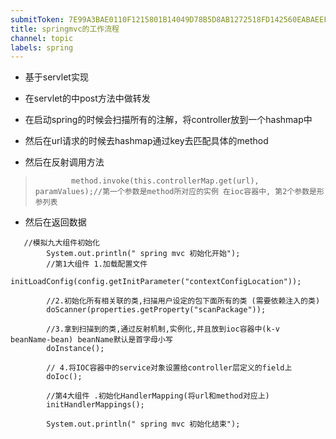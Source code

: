 ```yaml
---
submitToken: 7E99A3BAE0110F1215801B14049D78B5D8AB1272518FD142560EABAEEF478EB7
title: springmvc的工作流程
channel: topic
labels: spring
---
```


- 基于servlet实现

- 在servlet的中post方法中做转发

- 在启动spring的时候会扫描所有的注解，将controller放到一个hashmap中

- 然后在url请求的时候去hashmap通过key去匹配具体的method

- 然后在反射调用方法

>             method.invoke(this.controllerMap.get(url), paramValues);//第一个参数是method所对应的实例 在ioc容器中, 第2个参数是形参列表


- 然后在返回数据


```
   //模拟九大组件初始化
        System.out.println(" spring mvc 初始化开始");
        //第1大组件 1.加载配置文件
        initLoadConfig(config.getInitParameter("contextConfigLocation"));

        //2.初始化所有相关联的类,扫描用户设定的包下面所有的类 (需要依赖注入的类)
        doScanner(properties.getProperty("scanPackage"));

        //3.拿到扫描到的类,通过反射机制,实例化,并且放到ioc容器中(k-v  beanName-bean) beanName默认是首字母小写
        doInstance();

        // 4.将IOC容器中的service对象设置给controller层定义的field上
        doIoc();

        //第4大组件 .初始化HandlerMapping(将url和method对应上)
        initHandlerMappings();

        System.out.println(" spring mvc 初始化结束");
```